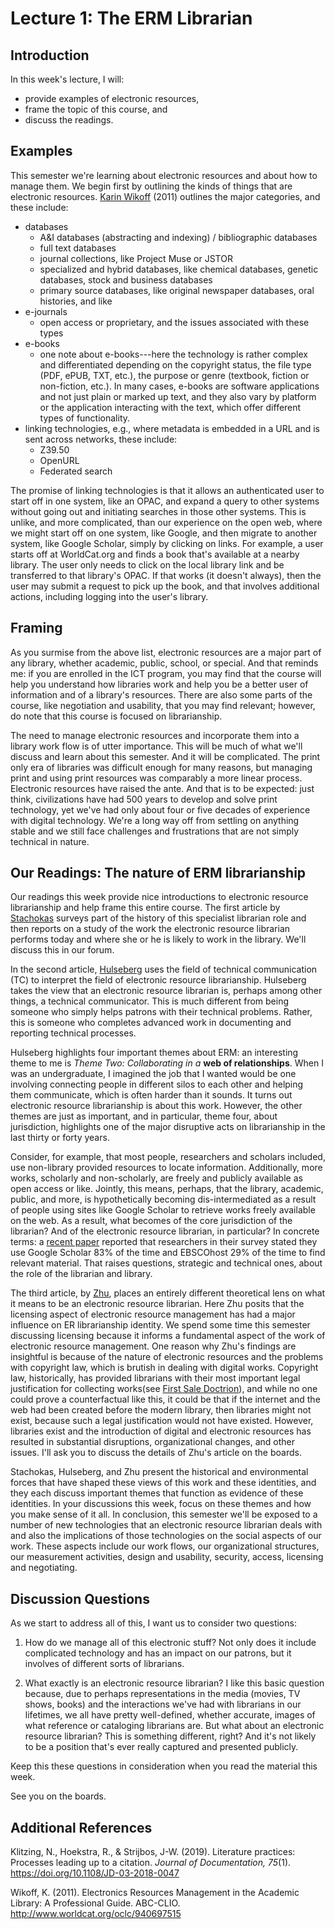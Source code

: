 # Lecture 1: The ERM Librarian

## Introduction

In this week's lecture, I will:

- provide examples of electronic resources,
- frame the topic of this course, and
- discuss the readings.

## Examples

This semester we're learning about electronic resources and about how to manage them. We begin first by outlining the kinds of things that are electronic resources. [Karin Wikoff][Wikoff2011] (2011) outlines the major categories, and these include:

* databases
  * A&I databases (abstracting and indexing) / bibliographic databases
  * full text databases
  * journal collections, like Project Muse or JSTOR
  * specialized and hybrid databases, like chemical databases, genetic
    databases, stock and business databases
  * primary source databases, like original newspaper databases, oral
    histories, and like
* e-journals
  * open access or proprietary, and the issues associated with these types
* e-books
  * one note about e-books---here the technology is rather complex and
    differentiated depending on the copyright status, the file type (PDF, ePUB,
    TXT, etc.), the purpose or genre (textbook, fiction or non-fiction, etc.).
    In many cases, e-books are software applications and not just plain or
    marked up text, and they also vary by platform or the application
    interacting with the text, which offer different types of functionality.
* linking technologies, e.g., where metadata is embedded in a URL and is sent
  across networks, these include:
  * Z39.50
  * OpenURL
  * Federated search

The promise of linking technologies is that it allows an authenticated user to start off in one system, like an OPAC, and expand a query to other systems without going out and initiating searches in those other systems. This is unlike, and more complicated, than our experience on the open web, where we might start off on one system, like Google, and then migrate to another system, like Google Scholar, simply by clicking on links. For example, a user starts off at WorldCat.org and finds a book that's available at a nearby library. The user only needs to click on the local library link and be transferred to that library's OPAC. If that works (it doesn't always), then the user may submit a request to pick up the book, and that involves additional actions, including logging into the user's library. 

## Framing

As you surmise from the above list, electronic resources are a major part of any library, whether academic, public, school, or special. And that reminds me: if you are enrolled in the ICT program, you may find that the course will help you understand how libraries work and help you be a better user of information and of a library's resources. There are also some parts of the course, like negotiation and usability, that you may find relevant; however, do note that this course is focused on librarianship.

The need to manage electronic resources and incorporate them into a library work flow is of utter importance. This will be much of what we'll discuss and learn about this semester. And it will be complicated. The print only era of libraries was difficult enough for many reasons, but managing print and using print resources was comparably a more linear process. Electronic resources have raised the ante. And that is to be expected: just think, civilizations have had 500 years to develop and solve print technology, yet we've had only about four or five decades of experience with digital technology. We're a long way off from settling on anything stable and we still face challenges and frustrations that are not simply technical in nature.

## Our Readings: The nature of ERM librarianship

Our readings this week provide nice introductions to electronic resource librarianship and help frame this entire course. The first article by [Stachokas][stachokas2018] surveys part of the history of this specialist librarian role and then reports on a study of the work the electronic resource librarian performs today and where she or he is likely to work in the library. We'll discuss this in our forum.

In the second article, [Hulseberg][hulseberg2016] uses the field of technical communication (TC) to interpret the field of electronic resource librarianship. Hulseberg takes the view that an electronic resource librarian is, perhaps among other things, a technical communicator. This is much different from being someone who simply helps patrons with their technical problems. Rather, this is someone who completes advanced work in documenting and reporting technical processes.

Hulseberg highlights four important themes about ERM: an interesting theme to me is *Theme Two: Collaborating in a* **web of relationships**. When I was an undergraduate, I imagined the job that I wanted would be one involving connecting people in different silos to each other and helping them communicate, which is often harder than it sounds. It turns out electronic resource librarianship is about this work. However, the other themes are just as important, and in particular, theme four, about jurisdiction, highlights one of the major disruptive acts on librarianship in the last thirty or forty years.

Consider, for example, that most people, researchers and scholars included, use non-library provided resources to locate information. Additionally, more works, scholarly and non-scholarly, are freely and publicly available as open access or like. Jointly, this means, perhaps, that the library, academic, public, and more, is hypothetically becoming dis-intermediated as a result of people using sites like Google Scholar to retrieve works freely available on the web. As a result, what becomes of the core jurisdiction of the librarian? And of the electronic resource librarian, in particular? In concrete terms: a [recent paper][Klitzing2019] reported that researchers in their survey stated they use Google Scholar 83% of the time and EBSCOhost 29% of the time to find relevant material. That raises questions, strategic and technical ones, about the role of the librarian and library.

The third article, by [Zhu][zhu2016], places an entirely different theoretical lens on what it means to be an electronic resource librarian. Here Zhu posits that the licensing aspect of electronic resource management has had a major influence on ER librarianship identity. We spend some time this semester discussing licensing because it informs a fundamental aspect of the work of electronic resource management. One reason why Zhu's findings are insightful is because of the nature of electronic resources and the problems with copyright law, which is brutish in dealing with digital works. Copyright law, historically, has provided librarians with their most important legal justification for collecting works(see [First Sale Doctrion][copyrightsearch]), and while no one could prove a counterfactual like this, it could be that if the internet and the web had been created before the modern library, then libraries might not exist, because such a legal justification would not have existed. However, libraries exist and the introduction of digital and electronic resources has resulted in substantial disruptions, organizational changes, and other issues. I'll ask you to discuss the details of Zhu's article on the boards.

Stachokas, Hulseberg, and Zhu present the historical and environmental forces that have shaped these views of this work and these identities, and they each discuss important themes that function as evidence of these identities. In your discussions this week, focus on these themes and how you make sense of it all. In conclusion, this semester we'll be exposed to a number of new technologies that an electronic resource librarian deals with and also the implications of those technologies on the social aspects of our work. These aspects include our work flows, our organizational structures, our measurement activities, design and usability, security, access, licensing and negotiating.

## Discussion Questions

As we start to address all of this, I want us to consider two questions:

1. How do we manage all of this electronic stuff? Not only does it include complicated technology and has an impact on our patrons, but it involves of different sorts of librarians.

1. What exactly is an electronic resource librarian? I like this basic question because, due to perhaps representations in the media (movies, TV shows, books) and the interactions we've had with librarians in our lifetimes, we all have pretty well-defined, whether accurate, images of what reference or cataloging librarians are. But what about an electronic resource librarian? This is something different, right? And it's not likely to be a position that's ever really captured and presented publicly.

Keep this these questions in consideration when you read the material this week.

See you on the boards.

## Additional References

Klitzing, N., Hoekstra, R., & Strijbos, J-W. (2019). Literature practices: Processes leading up to a citation. *Journal of Documentation, 75*(1). https://doi.org/10.1108/JD-03-2018-0047

Wikoff, K. (2011). Electronics Resources Management in the Academic Library: A Professional Guide. ABC-CLIO. http://www.worldcat.org/oclc/940697515

[stachokas2018]:https://doi.org/10.1080/07317131.2017.1385286
[hulseberg2016]:https://doi.org/10.1080/1941126X.2016.1164555
[zhu2016]:https://doi.org/10.1016/j.lisr.2016.02.002
[Wikoff2011]:http://www.worldcat.org/oclc/940697515
[Klitzing2019]:https://doi.org/10.1108/JD-03-2018-0047
[copyrightsearch]:https://search.copyright.gov/search?utf8=%E2%9C%93&affiliate=copyright&sort_by=&query=%22first+sale+doctrine%22
